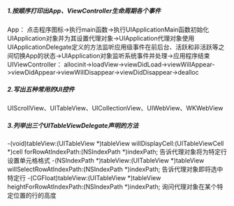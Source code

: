 ##### 1.按顺序打印出App、ViewController生命周期各个事件
App：
点击程序图标->执行main函数->执行UIApplicationMain函数初始化UIApplication对象并为其设置代理对象->UIApplication代理对象使用UIApplicationDelegate定义的方法监听应用级事件在前后台、活跃和非活跃等之间切换App的状态->UIApplication对象监听系统事件并处理->应用程序结束
UIViewController：
allocinit->loadView->viewDidLoad->viewWillAppear->viewDidAppear->viewWillDisappear->viewDidDisappear->dealloc
##### 2.写出五种常用的UI控件
UIScrollView、UITableView、UICollectionView、UIWebView、WKWebView
##### 3.列举出三个UITableViewDelegate声明的方法
 -(void)tableView:(UITableView *)tableView 
  willDisplayCell:(UITableViewCell *)cell 
forRowAtIndexPath:(NSIndexPath *)indexPath;
告诉代理对象将为特定行设置单元格格式
-(NSIndexPath *)tableView:(UITableView *)tableView 
 willSelectRowAtIndexPath:(NSIndexPath *)indexPath;
告诉代理对象即将选中特定行
-(CGFloat)tableView:(UITableView *)tableView 
heightForRowAtIndexPath:(NSIndexPath *)indexPath;
询问代理对象在某个特定位置的行的高度